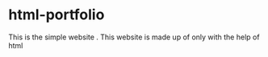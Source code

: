 # html-portfolio
This is the simple website . This website is made up of only with the help of html
